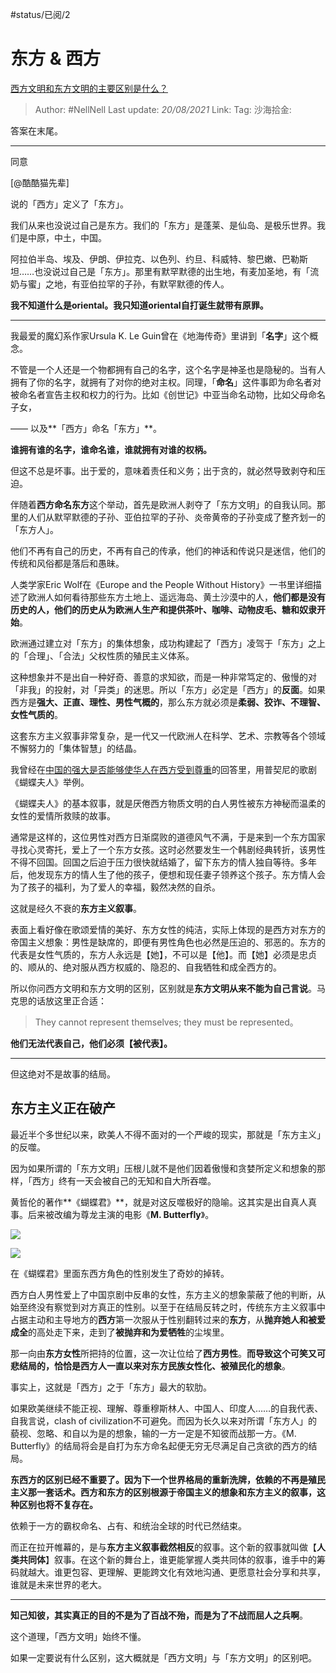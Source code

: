 #status/已阅/2 
# 东方 & 西方

[西方文明和东方文明的主要区别是什么？](https://www.zhihu.com/question/368514047/answer/1341100860)

> Author: #NellNell
> Last update: *20/08/2021*
> Link:
> Tag:
> 沙海拾金:

答案在末尾。

---

同意

[@酷酷猫先辈]

说的「西方」定义了「东方」。

我们从来也没说过自己是东方。我们的「东方」是蓬莱、是仙岛、是极乐世界。我们是中原，中土，中国。

阿拉伯半岛、埃及、伊朗、伊拉克、以色列、约旦、科威特、黎巴嫩、巴勒斯坦……也没说过自己是「东方」。那里有默罕默德的出生地，有麦加圣地，有「流奶与蜜」之地，有亚伯拉罕的子孙，有默罕默德的传人。

**我不知道什么是oriental。我只知道oriental自打诞生就带有原罪。**

---

我最爱的魔幻系作家Ursula K. Le Guin曾在《地海传奇》里讲到「**名字**」这个概念。

不管是一个人还是一个物都拥有自己的名字，这个名字是神圣也是隐秘的。当有人拥有了你的名字，就拥有了对你的绝对主权。同理，「**命名**」这件事即为命名者对被命名者宣告主权和权力的行为。比如《创世记》中亚当命名动物，比如父母命名子女，

—— 以及**「西方」命名「东方」**。

**谁拥有谁的名字，谁命名谁，谁就拥有对谁的权柄。**

但这不总是坏事。出于爱的，意味着责任和义务；出于贪的，就必然导致剥夺和压迫。

伴随着**西方命名东方**这个举动，首先是欧洲人剥夺了「东方文明」的自我认同。那里的人们从默罕默德的子孙、亚伯拉罕的子孙、炎帝黄帝的子孙变成了整齐划一的「东方人」。

他们不再有自己的历史，不再有自己的传承，他们的神话和传说只是迷信，他们的传统和风俗都是落后和愚昧。

人类学家Eric Wolf在《Europe and the People Without History》一书里详细描述了欧洲人如何看待那些东方土地上、遥远海岛、黄土沙漠中的人，**他们都是没有历史的人，他们的历史从为欧洲人生产和提供茶叶、咖啡、动物皮毛、糖和奴隶开始**。

欧洲通过建立对「东方」的集体想象，成功构建起了「西方」凌驾于「东方」之上的「合理」、「合法」父权性质的殖民主义体系。

这种想象并不是出自一种好奇、善意的求知欲，而是一种非常笃定的、傲慢的对「非我」的投射，对「异类」的迷思。所以「东方」必定是「西方」的**反面**。如果西方是**强大、正直、理性、男性气概的**，那么东方就必须是**柔弱、狡诈、不理智、女性气质的**。

这套东方主义叙事非常复杂，是一代又一代欧洲人在科学、艺术、宗教等各个领域不懈努力的「集体智慧」的结晶。

我曾经在[中国的强大是否能够使华人在西方受到尊重](https://www.zhihu.com/question/30259695/answer/643592298)的回答里，用普契尼的歌剧《蝴蝶夫人》举例。

《蝴蝶夫人》的基本叙事，就是厌倦西方物质文明的白人男性被东方神秘而温柔的女性的爱情所救赎的故事。

通常是这样的，这位男性对西方日渐腐败的道德风气不满，于是来到一个东方国家寻找心灵寄托，爱上了一个东方女孩。这时必然要发生一个韩剧经典转折，该男性不得不回国。回国之后迫于压力很快就结婚了，留下东方的情人独自等待。多年后，他发现东方的情人生了他的孩子，便想和现任妻子领养这个孩子。东方情人会为了孩子的福利，为了爱人的幸福，毅然决然的自杀。

这就是经久不衰的**东方主义叙事**。

表面上看好像在歌颂爱情的美好、东方女性的纯洁，实际上体现的是西方对东方的帝国主义想象：男性是缺席的，即便有男性角色也必然是压迫的、邪恶的。东方的代表是女性气质的，东方人永远是【她】，不可以是【他】。而【她】必须是忠贞的、顺从的、绝对服从西方权威的、隐忍的、自我牺牲和成全西方的。

所以你问西方文明和东方文明的区别，区别就是**东方文明从来不能为自己言说**。马克思的话放这里正合适：

> They cannot represent themselves; they must be represented。

**他们无法代表自己，他们必须【被代表】。**

---

但这绝对不是故事的结局。

## 东方主义正在破产

最近半个多世纪以来，欧美人不得不面对的一个严峻的现实，那就是「东方主义」的反噬。

因为如果所谓的「东方文明」压根儿就不是他们因着傲慢和贪婪所定义和想象的那样，「西方」终有一天会被自己的无知和自大所吞噬。

黄哲伦的著作**《蝴蝶君》**，就是对这反噬极好的隐喻。这其实是出自真人真事。后来被改编为尊龙主演的电影《**M. Butterfly**》。

![](https://pic2.zhimg.com/50/v2-cdc3ae8f7f9e27de9c85c570d79e3a17_720w.jpg?source=c8b7c179)

![](https://pic2.zhimg.com/80/v2-cdc3ae8f7f9e27de9c85c570d79e3a17_720w.jpg?source=c8b7c179)

在《蝴蝶君》里面东西方角色的性别发生了奇妙的掉转。

西方白人男性爱上了中国京剧中反串的女性，东方主义的想象蒙蔽了他的判断，从始至终没有察觉到对方真正的性别。以至于在结局反转之时，传统东方主义叙事中占据主动和主导地方的**西方**第一次服从于性别翻转过来的**东方**，从**抛弃她人和被爱成全**的高处走下来，走到了**被抛弃和为爱牺牲**的尘埃里。

那一向由**东方女性**所把持的位置，这一次让位给了**西方男性**。**而导致这个可笑又可悲结局的，恰恰是西方人一直以来对东方民族女性化、被殖民化的想象**。

事实上，这就是「西方」之于「东方」最大的软肋。

如果欧美继续不能正视、理解、尊重穆斯林人、中国人、印度人……的自我代表、自我言说，clash of civilization不可避免。而因为长久以来对所谓「东方人」的藐视、忽略、和自以为是的想象，输的一方一定是不知彼而战那一方。《M. Butterfly》的结局将会是自打为东方命名起便无穷无尽满足自己贪欲的西方的结局。

**东西方的区别已经不重要了。因为下一个世界格局的重新洗牌，依赖的不再是殖民主义那一套话术。西方和东方的区别根源于帝国主义的想象和东方主义的叙事，这种区别也将不复存在。**

依赖于一方的霸权命名、占有、和统治全球的时代已然结束。

而正在拉开帷幕的，是与**东方主义叙事截然相反**的叙事。这个新的叙事就叫做【**人类共同体**】叙事。在这个新的舞台上，谁更能掌握人类共同体的叙事，谁手中的筹码就越大。谁更包容、更理解、更能跨文化有效地沟通、更愿意社会分享和共享，谁就是未来世界的老大。

---

**知己知彼，其实真正的目的不是为了百战不殆，而是为了不战而屈人之兵啊**。

这个道理，「西方文明」始终不懂。

如果一定要说有什么区别，这大概就是「西方文明」与「东方文明」的区别吧。
